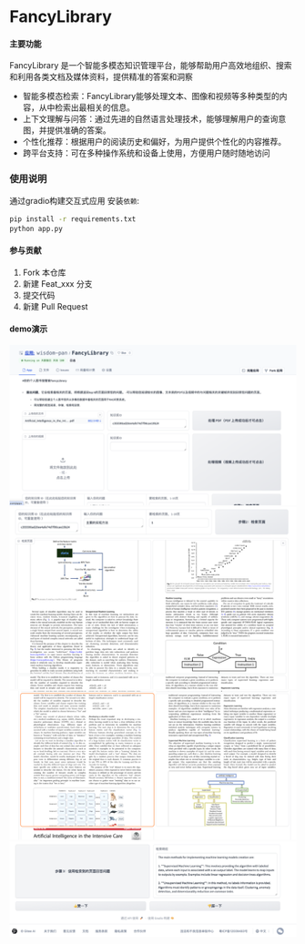 # FancyLibrary

#### 主要功能
FancyLibrary 是一个智能多模态知识管理平台，能够帮助用户高效地组织、搜索和利用各类文档及媒体资料，提供精准的答案和洞察
* 智能多模态检索：FancyLibrary能够处理文本、图像和视频等多种类型的内容，从中检索出最相关的信息。
* 上下文理解与问答：通过先进的自然语言处理技术，能够理解用户的查询意图，并提供准确的答案。
* 个性化推荐：根据用户的阅读历史和偏好，为用户提供个性化的内容推荐。
* 跨平台支持：可在多种操作系统和设备上使用，方便用户随时随地访问

### 使用说明
通过gradio构建交互式应用
安装`依赖`: 
```bash
pip install -r requirements.txt
python app.py
```


#### 参与贡献

1.  Fork 本仓库
2.  新建 Feat_xxx 分支
3.  提交代码
4.  新建 Pull Request


#### demo演示
![demo1.png](./imgs/demo1.png)
![demo2.png](./imgs/demo2.png)
![demo3.png](./imgs/demo3.png)
![demo4.png](./imgs/demo4.png)
